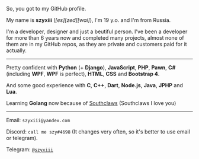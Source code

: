 So, you got to my GitHub profile.



My name is **szyxiii** (*[es][zed][wai]*), I'm 19 y.o. and I'm from Russia.

I'm a developer, designer and just a beutiful person. I've been a developer for more than 6 years now and completed many projects, almost none of them are in my GitHub repos, as they are private and customers paid for it actually.

---
Pretty confident with **Python** (+ **Django**), **JavaScript**, **PHP**, **Pawn**, **C#** (including **WPF**, **WPF** is perfect), **HTML**, **CSS** and **Bootstrap 4**.

And some good experience with **C**, **C++**, **Dart**, **Node.js**, **Java**, **JPHP** and **Lua**.

Learning **Golang** now because of [Southclaws](https://github.com/Southclaws) (Southclaws I love you)

---
Email: `szyxiii@yandex.com`

Discord: `call me szy#4698` (It changes very often, so it's better to use email or telegram).

Telegram: [`@szyxiii`](https://t.me/szyxiii)

